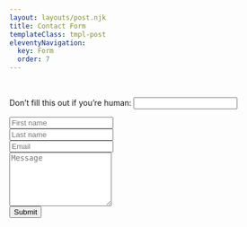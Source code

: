 ```yaml
---
layout: layouts/post.njk
title: Contact Form
templateClass: tmpl-post
eleventyNavigation:
  key: Form
  order: 7
---
```

<br>

<div id=form-body>
<form name="submitted" method="POST" data-netlify="true" netlify-honeypot="bot-field">

<p class="hidden">
    <label>Don’t fill this out if you’re human: <input name="bot-field" /></label>
  </p>

  <div class="row form-group">
  <div class="col input-group">
    <input type="text" name="firstname" id="firstname" class="form-control inputstyle" placeholder="First name" aria-label="First name" aria-required="true" required>
  </div>
  <div class="col input-group">
    <input type="text" name="surname" id="surname" class="form-control inputstyle" placeholder="Last name" aria-label="Last name" aria-required="true" required>
  </div>
</div>

<div class="row form-group">
  <div class="col input-group">
    <input type="email" name="email" id="Email" class="form-control inputstyle" placeholder="Email" aria-label="Email" aria-required="true" required>
  </div>
</div>

<div class="row form-group">
  <div>
        <textarea id="message" name="message"  rows="6" maxlength="3000" class="form-control inputstyle" placeholder="Message" aria-label="Message" aria-required="true" required></textarea>
    </div>
</div>

  <div class="submit-btn">
  <input type="submit" class="btn btn-light" value="Submit" >
  </div>
  
</form>

</div>


